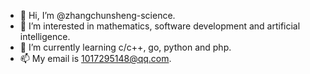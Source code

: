- 👋 Hi, I’m @zhangchunsheng-science.
- 👀 I’m interested in mathematics, software development and artificial intelligence.
- 🌱 I’m currently learning c/c++, go, python and php.
- 📫 My email is 1017295148@qq.com.

<!---
zhangchunsheng-science/zhangchunsheng-science is a ✨ special ✨ repository because its `README.md` (this file) appears on your GitHub profile.
You can click the Preview link to take a look at your changes.
--->
